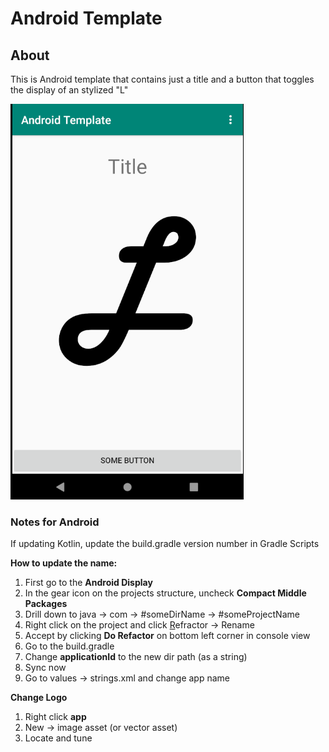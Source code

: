 # Android Template 

## About

This is Android template that contains just a title and a button that toggles the display of an stylized "L"

![snapshot](snapshot.png)

### Notes for Android

If updating Kotlin, update the build.gradle version number in Gradle Scripts

**How to update the name:**

1. First go to the **Android Display**
2. In the gear icon on the projects structure, uncheck **Compact Middle Packages**
3. Drill down to java -> com -> #someDirName -> #someProjectName
4. Right click on the project and click <u>R</u>efractor -> Rename
5. Accept by clicking **Do Refactor** on bottom left corner in console view
6. Go to the build.gradle
7. Change **applicationId** to the new dir path (as a string)
8. Sync now
9. Go to values -> strings.xml and change app name

**Change Logo**

1. Right click **app**
2. New -> image asset (or vector asset)
3. Locate and tune

